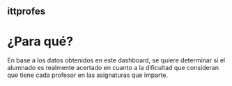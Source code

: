 ## ittprofes

# ¿Para qué?

En base a los datos obtenidos en este dashboard, se quiere determinar si el alumnado es realmente acertado en cuanto a la dificultad que consideran que tiene cada profesor en las asignaturas que imparte.
